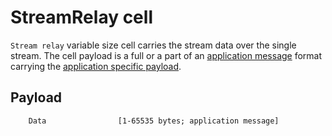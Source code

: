 # StreamRelay cell

`Stream relay` variable size cell carries the stream data over the single stream. The cell payload is a full or a part of an [application message](../application/message.md) format carrying the [application specific payload](../application/application.md).

## Payload

        Data                [1-65535 bytes; application message]
